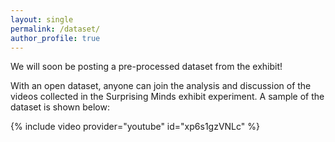 ```yaml
---
layout: single
permalink: /dataset/
author_profile: true
---
```


We will soon be posting a pre-processed dataset from the exhibit! 

With an open dataset, anyone can join the analysis and discussion of the videos collected in the Surprising Minds exhibit experiment. A sample of the dataset is shown below: 

{% include video provider="youtube" id="xp6s1gzVNLc" %}
